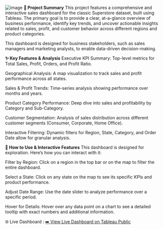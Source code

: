 ![image](https://github.com/user-attachments/assets/19615e5c-f832-4b74-970e-d9078f4e2b7f)
**📖 Project Summary**
This project features a comprehensive and interactive sales dashboard for the classic Superstore dataset, built using Tableau. The primary goal is to provide a clear, at-a-glance overview of business performance, identify key trends, and uncover actionable insights related to sales, profit, and customer behavior across different regions and product categories.

This dashboard is designed for business stakeholders, such as sales managers and marketing analysts, to enable data-driven decision-making.

**✨ Key Features & Analysis**
Executive KPI Summary: Top-level metrics for Total Sales, Profit, Orders, and Profit Ratio.

Geographical Analysis: A map visualization to track sales and profit performance across all states.

Sales & Profit Trends: Time-series analysis showing performance over months and years.

Product Category Performance: Deep dive into sales and profitability by Category and Sub-Category.

Customer Segmentation: Analysis of sales distribution across different customer segments (Consumer, Corporate, Home Office).

Interactive Filtering: Dynamic filters for Region, State, Category, and Order Date allow for granular analysis.

**🚀 How to Use & Interactive Features**
This dashboard is designed for exploration. Here’s how you can interact with it:

Filter by Region: Click on a region in the top bar or on the map to filter the entire dashboard.

Select a State: Click on any state on the map to see its specific KPIs and product performance.

Adjust Date Range: Use the date slider to analyze performance over a specific period.

Hover for Details: Hover over any data point on a chart to see a detailed tooltip with exact numbers and additional information. 

🌐 Live Dashboard :
[➡️ View Live Dashboard on Tableau Public](https://public.tableau.com/app/profile/vatsal.srivastava7890/viz/superstoresales_17493184747360/Dashboard1)
